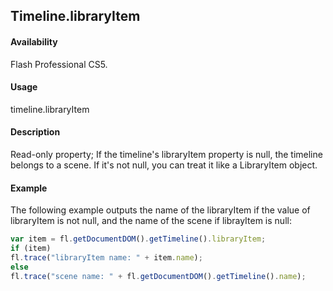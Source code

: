 ## Timeline.libraryItem

#### Availability

Flash Professional CS5.

#### Usage

timeline.libraryItem

#### Description

Read-only property; If the timeline's libraryItem property is null, the timeline belongs to a scene. If it's not null, you can treat it like a LibraryItem object.

#### Example


The following example outputs the name of the libraryItem if the value of libraryItem is not null, and the name of the scene if librayItem is null:
```javascript
var item = fl.getDocumentDOM().getTimeline().libraryItem;
if (item)
fl.trace("libraryItem name: " + item.name);
else
fl.trace("scene name: " + fl.getDocumentDOM().getTimeline().name);
```